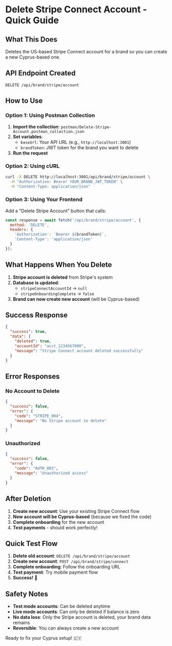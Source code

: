# Delete Stripe Connect Account - Quick Guide

## What This Does
Deletes the US-based Stripe Connect account for a brand so you can create a new Cyprus-based one.

## API Endpoint Created
```
DELETE /api/brand/stripe/account
```

## How to Use

### Option 1: Using Postman Collection
1. **Import the collection**: `postman/Delete-Stripe-Account.postman_collection.json`
2. **Set variables**:
   - `baseUrl`: Your API URL (e.g., `http://localhost:3001`)
   - `brandToken`: JWT token for the brand you want to delete
3. **Run the request**

### Option 2: Using cURL
```bash
curl -X DELETE http://localhost:3001/api/brand/stripe/account \
  -H "Authorization: Bearer YOUR_BRAND_JWT_TOKEN" \
  -H "Content-Type: application/json"
```

### Option 3: Using Your Frontend
Add a "Delete Stripe Account" button that calls:
```javascript
const response = await fetch('/api/brand/stripe/account', {
  method: 'DELETE',
  headers: {
    'Authorization': `Bearer ${brandToken}`,
    'Content-Type': 'application/json'
  }
});
```

## What Happens When You Delete

1. **Stripe account is deleted** from Stripe's system
2. **Database is updated**:
   - `stripeConnectAccountId` → `null`
   - `stripeOnboardingComplete` → `false`
3. **Brand can now create new account** (will be Cyprus-based)

## Success Response
```json
{
  "success": true,
  "data": {
    "deleted": true,
    "accountId": "acct_1234567890",
    "message": "Stripe Connect account deleted successfully"
  }
}
```

## Error Responses

### No Account to Delete
```json
{
  "success": false,
  "error": {
    "code": "STRIPE_004",
    "message": "No Stripe account to delete"
  }
}
```

### Unauthorized
```json
{
  "success": false,
  "error": {
    "code": "AUTH_003",
    "message": "Unauthorized access"
  }
}
```

## After Deletion

1. **Create new account**: Use your existing Stripe Connect flow
2. **New account will be Cyprus-based** (because we fixed the code)
3. **Complete onboarding** for the new account
4. **Test payments** - should work perfectly!

## Quick Test Flow

1. **Delete old account**: `DELETE /api/brand/stripe/account`
2. **Create new account**: `POST /api/brand/stripe/connect`
3. **Complete onboarding**: Follow the onboarding URL
4. **Test payment**: Try mobile payment flow
5. **Success!** 🎉

## Safety Notes

- **Test mode accounts**: Can be deleted anytime
- **Live mode accounts**: Can only be deleted if balance is zero
- **No data loss**: Only the Stripe account is deleted, your brand data remains
- **Reversible**: You can always create a new account

Ready to fix your Cyprus setup! 🇨🇾